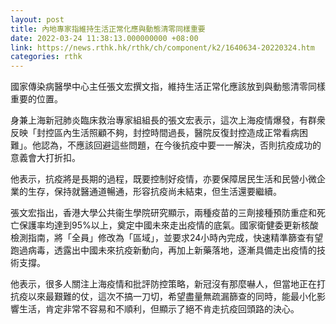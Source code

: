 ```yaml
---
layout: post
title: 內地專家指維持生活正常化應與動態清零同樣重要
date: 2022-03-24 11:38:13.000000000 +08:00
link: https://news.rthk.hk/rthk/ch/component/k2/1640634-20220324.htm
categories: rthk
---
```


國家傳染病醫學中心主任張文宏撰文指，維持生活正常化應該放到與動態清零同樣重要的位置。

身兼上海新冠肺炎臨床救治專家組組長的張文宏表示，這次上海疫情爆發，有群衆反映「封控區內生活照顧不夠，封控時間過長，醫院反復封控造成正常看病困難」。他認為，不應該回避這些問題，在今後抗疫中要一一解決，否則抗疫成功的意義會大打折扣。

他表示，抗疫將是長期的過程，既要控制好疫情，亦要保障居民生活和民營小微企業的生存，保持就醫通道暢通，形容抗疫尚未結束，但生活還要繼續。

張文宏指出，香港大學公共衞生學院研究顯示，兩種疫苗的三劑接種預防重症和死亡保護率均達到95%以上，奠定中國未來走出疫情的底氣。國家衛健委更新核酸檢測指南，將「全員」修改為「區域」，並要求24小時內完成，快速精準篩查有望跑過病毒，透露出中國未來抗疫新動向，再加上新藥落地，逐漸具備走出疫情的技術支撐。

他表示，很多人關注上海疫情和批評防控策略，新冠沒有那麼嚇人，但當地正在打抗疫以來最艱難的仗，這次不搞一刀切，希望盡量無疏漏篩查的同時，能最小化影響生活，肯定非常不容易和不順利，但顯示了絕不肯走抗疫回頭路的決心。
